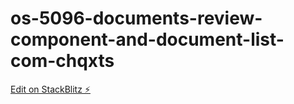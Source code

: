 # os-5096-documents-review-component-and-document-list-com-chqxts

[Edit on StackBlitz ⚡️](https://stackblitz.com/edit/os-5096-documents-review-component-and-document-list-com-chqxts)